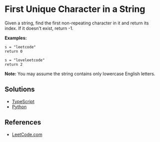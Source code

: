 # First Unique Character in a String #

Given a string, find the first non-repeating character in it and return its index. If it doesn't exist, return -1.

**Examples:**

```pseudo
s = "leetcode"
return 0

s = "loveleetcode"
return 2
```

**Note:** You may assume the string contains only lowercase English letters.

## Solutions ##

- [TypeScript](./solution-ts.ts)
- [Python](./solution-python.py)

## References ##

- [LeetCode.com](https://leetcode.com/explore/interview/card/top-interview-questions-easy/127/strings/881/)
